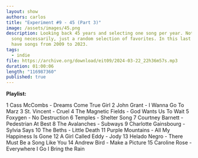 ```yaml
---
layout: show
authors: carlos
title: "Experiment #9 - 45 (Part 3)"
image: /assets/images/45.png
description: Looking back 45 years and selecting one song per year. Not the best
  song necessarily, just a random selection of favorites. In this last part, we
  have songs from 2009 to 2023.
tags:
  - indie
file: https://archive.org/download/eit09/2024-03-22_22h36m57s.mp3
duration: 01:00:06
length: "116987360"
published: true
---
```

**Playlist:**

1 Cass McCombs - Dreams Come True Girl
2 John Grant - I Wanna Go To Marz
3 St. Vincent - Cruel
4 The Magnetic Fields - God Wants Us To Wait
5 Foxygen - No Destruction
6 Temples - Shelter Song
7 Courtney Barnett - Pedestrian At Best
8 The Avalanches - Subways
9 Charlotte Gainsbourg - Sylvia Says
10 The Beths - Little Death
11 Purple Mountains - All My Happiness Is Gone
12 A Girl Called Eddy - Jody
13 Helado Negro - There Must Be a Song Like You
14 Andrew Bird - Make a Picture
15 Caroline Rose - Everywhere I Go I Bring the Rain
